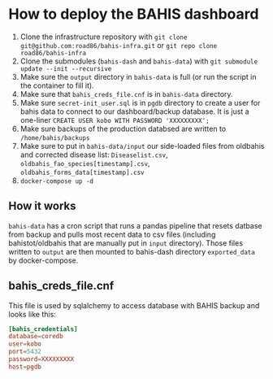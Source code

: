 # How to deploy the BAHIS dashboard

1. Clone the infrastructure repository with `git clone git@github.com:road86/bahis-infra.git` or `git repo clone road86/bahis-infra`
2. Clone the submodules (`bahis-dash` and `bahis-data`) with `git submodule update --init --recursive`
3. Make sure the `output` directory in `bahis-data` is full (or run the script in the container to fill it).
4. Make sure that `bahis_creds_file.cnf` is in `bahis-data` directory.
5. Make sure `secret-init_user.sql` is in `pgdb` directory to create a user for bahis data to connect to our dashboard/backup database. It is just a one-liner `CREATE USER kobo WITH PASSWORD 'XXXXXXXXX';`
6. Make sure backups of the production databsed are written to `/home/bahis/backups`
7. Make sure to put in `bahis-data/input` our side-loaded files from oldbahis and corrected disease list: `Diseaselist.csv`, `oldbahis_fao_species[timestamp].csv`, `oldbahis_forms_data[timestamp].csv`
8. `docker-compose up -d`

## How it works

`bahis-data` has a cron script that runs a pandas pipeline that resets datbase from backup and pulls most recent data to csv files (including bahistot/oldbahis that are manually put in `input` directory). Those files written to `output` are then mounted to bahis-dash directory `exported_data` by docker-compose.

## bahis_creds_file.cnf

This file is used by sqlalchemy to access database with BAHIS backup and looks like this:

```toml
[bahis_credentials]
database=coredb
user=kobo
port=5432
password=XXXXXXXXX
host=pgdb
```
